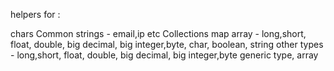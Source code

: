 helpers for :

chars
Common strings - email,ip etc
Collections 
map
array - long,short, float, double, big decimal, big integer,byte, char, boolean, string
other types - long,short, float, double, big decimal, big integer,byte
generic type, array